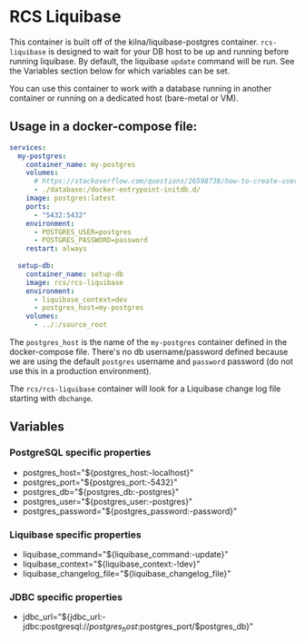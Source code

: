 # RCS Liquibase 

This container is built off of the kilna/liquibase-postgres container. `rcs-liquibase` is designed to wait for your DB 
host to be up and running before running liquibase. By default, the liquibase `update` command will be run. See the 
Variables section below for which variables can be set.

You can use this container to work with a database running in another container or running
on a dedicated host (bare-metal or VM).

## Usage in a docker-compose file:
```yaml
services:
  my-postgres:
    container_name: my-postgres
    volumes:
      # https://stackoverflow.com/questions/26598738/how-to-create-user-database-in-script-for-docker-postgres
      - ./database:/docker-entrypoint-initdb.d/
    image: postgres:latest
    ports:
      - "5432:5432"
    environment:
      - POSTGRES_USER=postgres
      - POSTGRES_PASSWORD=password
    restart: always
    
  setup-db:
    container_name: setup-db
    image: rcs/rcs-liquibase
    environment:
      - liquibase_context=dev
      - postgres_host=my-postgres
    volumes:
      - ../:/source_root
```

The `postgres_host` is the name of the `my-postgres` container defined in the docker-compose file.
There's no db username/password defined because we are using the default `postgres` username
and `password` password (do not use this in a production environment).

The `rcs/rcs-liquibase` container will look for a Liquibase change log file starting with `dbchange`.

## Variables

### PostgreSQL specific properties
* postgres_host="${postgres_host:-localhost}"
* postgres_port="${postgres_port:-5432}"
* postgres_db="${postgres_db:-postgres}"
* postgres_user="${postgres_user:-postgres}"
* postgres_password="${postgres_password:-password}"

### Liquibase specific properties
* liquibase_command="${liquibase_command:-update}"
* liquibase_context="${liquibase_context:-!dev}"
* liquibase_changelog_file="${liquibase_changelog_file}"
  
### JDBC specific properties
* jdbc_url="${jdbc_url:-jdbc:postgresql://$postgres_host:$postgres_port/$postgres_db}"
